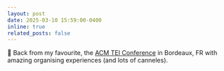 ```yaml
---
layout: post
date: 2025-03-10 15:59:00-0400
inline: true
related_posts: false
---
```


🥐 Back from my favourite, the [ACM TEI Conference](https://www.courtneynreed.com/blog/2024/tei2025/) in Bordeaux, FR with amazing organising experiences (and lots of canneles).
